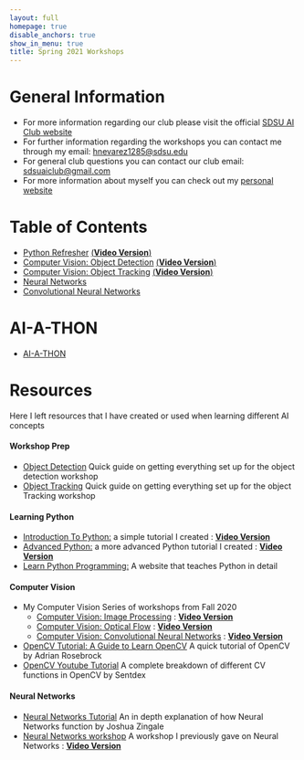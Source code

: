 ```yaml
---
layout: full
homepage: true
disable_anchors: true
show_in_menu: true
title: Spring 2021 Workshops
---
```


# General Information
- For more information regarding our club please visit the official [SDSU AI Club website](https://aiclub.sdsu.edu/)
- For further information regarding the workshops you can contact me through my email: <hnevarez1285@sdsu.edu>
- For general club questions you can contact our club email: <sdsuaiclub@gmail.com>
- For more information about myself you can check out my [personal website](https://hectorenevarez.github.io/)

# Table of Contents
- [Python Refresher](https://hectorenevarez.github.io/AIClubWorkshopsSpring21/pythonrefresher/python) [(**Video Version**)](https://www.youtube.com/watch?v=rIaw--EA91M&feature=youtu.be)
- [Computer Vision: Object Detection](https://hectorenevarez.github.io/AIClubWorkshopsSpring21/workshop3/ObjectDetection) [(**Video Version**)](https://www.youtube.com/watch?v=7jLAWt7nafI)
- [Computer Vision: Object Tracking](https://hectorenevarez.github.io/AIClubWorkshopsSpring21/workshop4/ObjectTracking) [(**Video Version**)](https://www.youtube.com/watch?v=yufYHT4XCps)
- [Neural Networks](https://hectorenevarez.github.io/AIClubWorkshopsSpring21/workshop5/tensorflowAndNN)
- [Convolutional Neural Networks](https://hectorenevarez.github.io/AIClubWorkshopsSpring21/workshop6/CNN) 

# AI-A-THON
- [AI-A-THON](https://hectorenevarez.github.io/AIClubWorkshopsSpring21/AIATHON/one)

# Resources
Here I left resources that I have created or used when learning different AI concepts
#### Workshop Prep
- [Object Detection](https://hectorenevarez.github.io/AIClubWorkshopsSpring21/workshop3/settingup) Quick guide on getting everything set up for the object detection workshop
- [Object Tracking](https://hectorenevarez.github.io/AIClubWorkshopsSpring21/workshop4/settingup) Quick guide on getting everything set up for the object Tracking workshop

#### Learning Python
- [Introduction To Python:](https://hectorenevarez.github.io/AIClubWorkshopsFall20/Workshop1/python_tutorial) a simple tutorial I created : [**Video Version**](https://www.youtube.com/watch?v=jXLiFqFxmO4&feature=youtu.be)
- [Advanced Python:](https://hectorenevarez.github.io/AIClubWorkshopsFall20/Workshop2/Advanced_python.html) a more advanced Python tutorial I created : [**Video Version**](https://www.youtube.com/watch?v=xy09XNUykho&feature=youtu.be)
- [Learn Python Programming:](https://www.programiz.com/python-programming) A website that teaches Python in detail

#### Computer Vision
- My Computer Vision Series of workshops from Fall 2020
  - [Computer Vision: Image Processing](https://hectorenevarez.github.io/AIClubWorkshopsFall20/#workshop-6-computer-vision-1) : [**Video Version**](https://www.youtube.com/watch?v=n7pdUtYcOuM&feature=youtu.be)
  - [Computer Vision: Optical Flow](https://hectorenevarez.github.io/AIClubWorkshopsFall20/#workshop-7-computer-vision-2) : [**Video Version**](https://www.youtube.com/watch?v=Ljh_cVrtTfw&feature=youtu.be)
  - [Computer Vision: Convolutional Neural Networks](https://hectorenevarez.github.io/AIClubWorkshopsFall20/#workshop-10-convolutional-neural-network) : [**Video Version**](https://www.youtube.com/watch?v=n-Dlk18w9f8&feature=youtu.be)
- [OpenCV Tutorial: A Guide to Learn OpenCV](https://www.pyimagesearch.com/2018/07/19/opencv-tutorial-a-guide-to-learn-opencv/) A quick tutorial of OpenCV by Adrian Rosebrock
- [OpenCV Youtube Tutorial](https://www.youtube.com/playlist?list=PLvVx8lH-gGeC8XmmrsG855usswhwt5Tr1) A complete breakdown of different CV functions in OpenCV by Sentdex

#### Neural Networks
- [Neural Networks Tutorial](https://colab.research.google.com/drive/1lnqrLF2NBJgoSeAf_WD3pqnGgVjFmazV?usp=sharing) An in depth explanation of how Neural Networks function by Joshua Zingale
- [Neural Networks workshop](https://hectorenevarez.github.io/AIClubWorkshopsFall20/#workshop-8-computer-vision-3) A workshop I previously gave on Neural Networks : [**Video Version**](https://www.youtube.com/watch?v=cj40wMCOGgU&feature=youtu.be)
